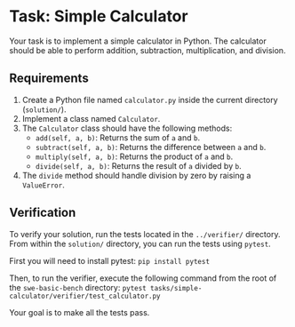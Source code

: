# Task: Simple Calculator

Your task is to implement a simple calculator in Python. The calculator should be able to perform addition, subtraction, multiplication, and division.

## Requirements

1.  Create a Python file named `calculator.py` inside the current directory (`solution/`).
2.  Implement a class named `Calculator`.
3.  The `Calculator` class should have the following methods:
    -   `add(self, a, b)`: Returns the sum of `a` and `b`.
    -   `subtract(self, a, b)`: Returns the difference between `a` and `b`.
    -   `multiply(self, a, b)`: Returns the product of `a` and `b`.
    -   `divide(self, a, b)`: Returns the result of `a` divided by `b`.
4.  The `divide` method should handle division by zero by raising a `ValueError`.

## Verification

To verify your solution, run the tests located in the `../verifier/` directory. From within the `solution/` directory, you can run the tests using `pytest`.

First you will need to install pytest:
`pip install pytest`

Then, to run the verifier, execute the following command from the root of the `swe-basic-bench` directory:
`pytest tasks/simple-calculator/verifier/test_calculator.py`

Your goal is to make all the tests pass. 